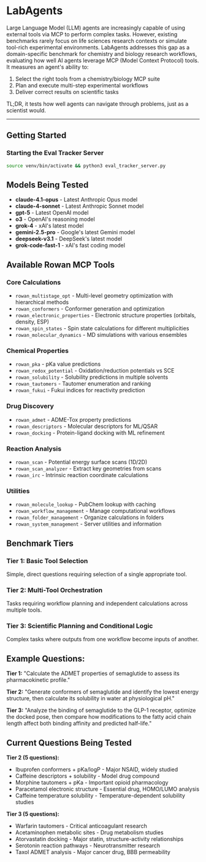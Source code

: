 # LabAgents

Large Language Model (LLM) agents are increasingly capable of using external tools via MCP to perform complex tasks. However, existing benchmarks rarely focus on life sciences research contexts or simulate tool-rich experimental environments. LabAgents addresses this gap as a domain-specific benchmark for chemistry and biology research workflows, evaluating how well AI agents leverage MCP (Model Context Protocol) tools. It measures an agent's ability to:

1. Select the right tools from a chemistry/biology MCP suite
2. Plan and execute multi-step experimental workflows
3. Deliver correct results on scientific tasks

TL;DR, it tests how well agents can navigate through problems, just as a scientist would.

---

## Getting Started

### Starting the Eval Tracker Server

```bash
source venv/bin/activate && python3 eval_tracker_server.py
```


## Models Being Tested

- **claude-4.1-opus** - Latest Anthropic Opus model
- **claude-4-sonnet** - Latest Anthropic Sonnet model
- **gpt-5** - Latest OpenAI model
- **o3** - OpenAI's reasoning model
- **grok-4** - xAI's latest model
- **gemini-2.5-pro** - Google's latest Gemini model
- **deepseek-v3.1** - DeepSeek's latest model
- **grok-code-fast-1** - xAI's fast coding model

## Available Rowan MCP Tools

### Core Calculations
- `rowan_multistage_opt` - Multi-level geometry optimization with hierarchical methods
- `rowan_conformers` - Conformer generation and optimization
- `rowan_electronic_properties` - Electronic structure properties (orbitals, density, ESP)
- `rowan_spin_states` - Spin state calculations for different multiplicities
- `rowan_molecular_dynamics` - MD simulations with various ensembles

### Chemical Properties
- `rowan_pka` - pKa value predictions
- `rowan_redox_potential` - Oxidation/reduction potentials vs SCE
- `rowan_solubility` - Solubility predictions in multiple solvents
- `rowan_tautomers` - Tautomer enumeration and ranking
- `rowan_fukui` - Fukui indices for reactivity prediction

### Drug Discovery
- `rowan_admet` - ADME-Tox property predictions
- `rowan_descriptors` - Molecular descriptors for ML/QSAR
- `rowan_docking` - Protein-ligand docking with ML refinement

### Reaction Analysis
- `rowan_scan` - Potential energy surface scans (1D/2D)
- `rowan_scan_analyzer` - Extract key geometries from scans
- `rowan_irc` - Intrinsic reaction coordinate calculations

### Utilities
- `rowan_molecule_lookup` - PubChem lookup with caching
- `rowan_workflow_management` - Manage computational workflows
- `rowan_folder_management` - Organize calculations in folders
- `rowan_system_management` - Server utilities and information

## Benchmark Tiers

### Tier 1: Basic Tool Selection
Simple, direct questions requiring selection of a single appropriate tool.

### Tier 2: Multi-Tool Orchestration
Tasks requiring workflow planning and independent calculations across multiple tools. 

### Tier 3: Scientific Planning and Conditional Logic
Complex tasks where outputs from one workflow become inputs of another.

## Example Questions:

**Tier 1:** "Calculate the ADMET properties of semaglutide to assess its pharmacokinetic profile."

**Tier 2:** "Generate conformers of semaglutide and identify the lowest energy structure, then calculate its solubility in water at physiological pH."

**Tier 3:** "Analyze the binding of semaglutide to the GLP-1 receptor, optimize the docked pose, then compare how modifications to the fatty acid chain length affect both binding affinity and predicted half-life."

## Current Questions Being Tested

**Tier 2 (5 questions):**
  - Ibuprofen conformers + pKa/logP - Major NSAID, widely studied
  - Caffeine descriptors + solubility - Model drug compound
  - Morphine tautomers + pKa - Important opioid pharmacology
  - Paracetamol electronic structure - Essential drug, HOMO/LUMO analysis
  - Caffeine temperature solubility - Temperature-dependent solubility studies

**Tier 3 (5 questions):**
  - Warfarin tautomers - Critical anticoagulant research
  - Acetaminophen metabolic sites - Drug metabolism studies
  - Atorvastatin docking - Major statin, structure-activity relationships
  - Serotonin reaction pathways - Neurotransmitter research
  - Taxol ADMET analysis - Major cancer drug, BBB permeability
